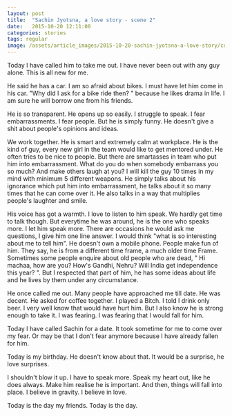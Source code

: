 ```yaml
---
layout: post
title:  "Sachin Jyotsna, a love story - scene 2"
date:   2015-10-20 12:11:00
categories: stories
tags: regular
image: /assets/article_images/2015-10-20-sachin-jyotsna-a-love-story/cover.jpg
---
```

Today I have called him to take me out. I have never been out with any guy alone. This is all new for me.

He said he has a car. I am so afraid about bikes. I must have let him come in his car. "Why did I ask for a bike ride then? " because he likes drama in life. I am sure he will borrow one from his friends.

He is so transparent. He opens up so easily. I struggle to speak. I fear embarrassments. I fear people. But he is simply funny. He doesn't give a shit about people's opinions and ideas. 

We work together. He is smart and extremely calm at workplace. He is the kind of guy, every new girl in the team would like to get mentored under. He often tries to be nice to people. But there are smartasses in team who put him into embarrassment. What do you do when somebody embarrass you so much? And make others laugh at you? I will kill the guy 10 times in my mind with minimum 5 different weapons. He simply talks about his ignorance which put him into embarrassment, he talks about it so many times that he can come over it. He also talks in a way that multiplies people's laughter and smile.

His voice has got a warmth. I love to listen to him speak. We hardly get time to talk though. But everytime he was around, he is the one who speaks more. I let him speak more. There are occasions he would ask me questions, I give him one line answer. I would think "what is so interesting about me to tell him". He doesn't own a mobile phone. People make fun of him. They say, he is from a different time frame, a much older time Frame. Sometimes some people enquire about old people who are dead, " Hi machaa, how are you? How's Gandhi, Nehru? Will India get independence this year? ". But I respected that part of him, he has some ideas about life and he lives by them under any circumstance.

He once called me out. Many people have approached me till date. He was decent. He asked for coffee together. I played a Bitch. I told I drink only beer. I very well know that would have hurt him. But I also know he is strong enough to take it. I was fearing. I was fearing that I would fall for him. 

Today I have called Sachin for a date. It took sometime for me to come over my fear. Or may be that I don't fear anymore because I have already fallen for him. 

Today is my birthday. He doesn't know about that. It would be a surprise, he love surprises. 

I shouldn't blow it up. I have to speak more. Speak my heart out, like he does always. Make him realise he is important. And then, things will fall into place. I believe in gravity. I believe in love.

Today is the day my friends. Today is the day.
